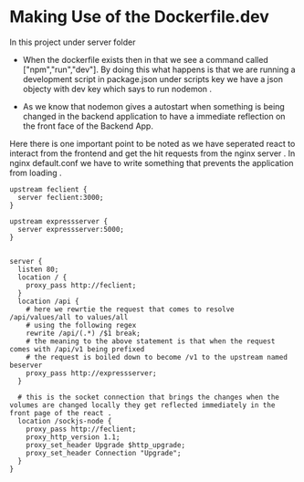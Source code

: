 # Making Use of the Dockerfile.dev 

In this project under server folder

* When the dockerfile exists then in that we see a command called ["npm","run","dev"]. By doing this what happens is that we are running a development script in package.json under scripts key we have a json objecty with dev key which says to run nodemon .

* As we know that nodemon gives a autostart when something is being changed in the backend application to have a immediate reflection on the front face of the Backend App.




Here there is one important point to be noted as we have seperated react to interact from the frontend and get the hit requests from the nginx server . In nginx default.conf
we have to write something that prevents the application from loading .


```
upstream feclient {
  server feclient:3000;
}

upstream expressserver {
  server expressserver:5000;
}


server {
  listen 80;
  location / {
    proxy_pass http://feclient;
  }
  location /api {
    # here we rewrtie the request that comes to resolve /api/values/all to values/all
    # using the following regex
    rewrite /api/(.*) /$1 break;
    # the meaning to the above statement is that when the request comes with /api/v1 being prefixed
    # the request is boiled down to become /v1 to the upstream named beserver
    proxy_pass http://expressserver;
  }

  # this is the socket connection that brings the changes when the volumes are changed locally they get reflected immediately in the front page of the react .
  location /sockjs-node {
    proxy_pass http://feclient;
    proxy_http_version 1.1;
    proxy_set_header Upgrade $http_upgrade;
    proxy_set_header Connection "Upgrade";
  }
}



```